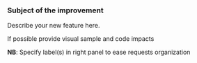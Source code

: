 ### Subject of the improvement
Describe your new feature here.

If possible provide visual sample and code impacts

**NB**: Specify label(s) in right panel to ease requests organization

